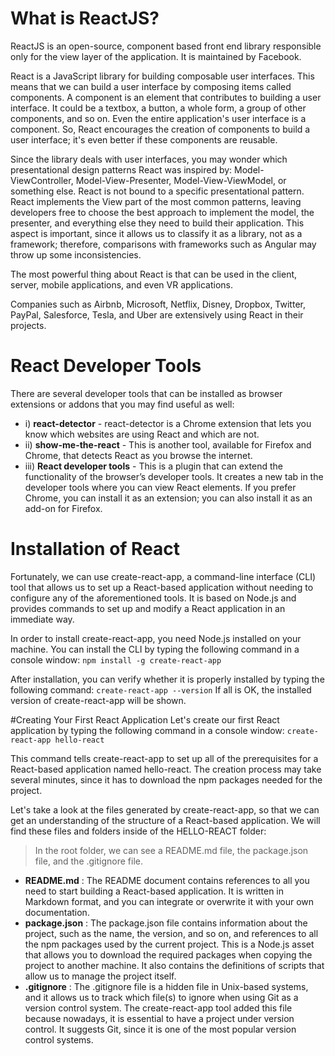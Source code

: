 # What is ReactJS?
ReactJS is an open-source, component based front end library responsible only for the view layer of the application. It is maintained by Facebook.

React is a JavaScript library for building composable user interfaces. This means that we can build a user interface by composing items called components. A component is an element that contributes to building a user interface. It could be a textbox, a button, a whole form, a group of other components, and so on. Even the entire application's user interface is a component. So, React encourages the creation of components to build a user interface; it's even better if these components are reusable.

Since the library deals with user interfaces, you may wonder which presentational design patterns React was inspired by: Model-ViewController, Model-View-Presenter, Model-View-ViewModel, or something else. React is not bound to a specific presentational pattern. React implements the View part of the most common patterns, leaving developers free to choose the best approach to implement the model, the presenter, and everything else they need to build their application. This
aspect is important, since it allows us to classify it as a library, not as a framework; therefore, comparisons with frameworks such as Angular may throw up some inconsistencies.

The most powerful thing about React is that can be used in the client, server, mobile applications, and even VR applications.

Companies such as Airbnb, Microsoft, Netflix, Disney, Dropbox, Twitter, PayPal, Salesforce, Tesla, and Uber are extensively using React in their projects.

# React Developer Tools
There are several developer tools that can be installed as browser extensions or addons that you may find useful as well:
- i) **react-detector** - react-detector is a Chrome extension that lets you know which websites are using
React and which are not.
- ii) **show-me-the-react** - This is another tool, available for Firefox and Chrome, that detects React as you
browse the internet.
- iii) **React developer tools** - This is a plugin that can extend the functionality of the browser’s developer tools.
It creates a new tab in the developer tools where you can view React elements. If you prefer Chrome, you can install it as an extension; you can also install it as an add-on for Firefox.

# Installation of React
Fortunately, we can use create-react-app, a command-line interface (CLI) tool that allows us to set up a React-based application without needing to configure any of the aforementioned tools. It is based on Node.js and provides commands to set up and modify a React application in an immediate way.

In order to install create-react-app, you need Node.js installed on your machine. You can install the CLI by typing the following command in a console window: 
```npm install -g create-react-app```

After installation, you can verify whether it is properly installed by typing the following command:
```create-react-app --version```
If all is OK, the installed version of create-react-app will be shown.

#Creating Your First React Application
Let's create our first React application by typing the following command in a console window:
```create-react-app hello-react```

This command tells create-react-app to set up all of the prerequisites for a React-based application named hello-react. The creation process may take several minutes, since it has to download the npm packages needed for the project.

Let's take a look at the files generated by create-react-app, so that we can get an understanding of the structure of a React-based application. We will find these files and folders inside of the HELLO-REACT folder:
> In the root folder, we can see a README.md file, the package.json file, and
the .gitignore file.
- **README.md** :  The README document contains references to all you need to start building a React-based application. It is written in Markdown format, and you can integrate or overwrite it with your own documentation.
- **package.json** : The package.json file contains information about the project, such as the name, the version, and so on, and references to all the npm packages used by the current project. This is a Node.js asset that allows you to download
the required packages when copying the project to another machine. It also contains the definitions of scripts that allow us to manage the project itself.
- **.gitignore** : The .gitignore file is a hidden file in Unix-based systems, and it allows us to track which file(s) to ignore when using Git as a version control system. The create-react-app tool added this file because nowadays, it is essential to have a project under version control. It suggests Git, since it is one of the most popular version control systems.

